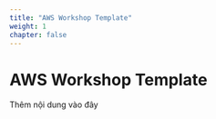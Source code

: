 ```yaml
---
title: "AWS Workshop Template"
weight: 1
chapter: false
---
```


# AWS Workshop Template
Thêm nội dung vào đây